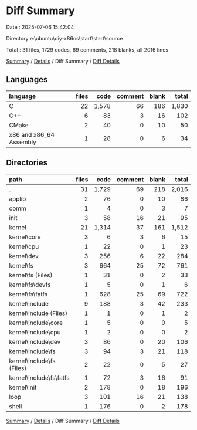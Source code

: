 # Diff Summary

Date : 2025-07-06 15:42:04

Directory e:\\ubuntu\\diy-x86os\\start\\start\\source

Total : 31 files,  1729 codes, 69 comments, 218 blanks, all 2016 lines

[Summary](results.md) / [Details](details.md) / Diff Summary / [Diff Details](diff-details.md)

## Languages
| language | files | code | comment | blank | total |
| :--- | ---: | ---: | ---: | ---: | ---: |
| C | 22 | 1,578 | 66 | 186 | 1,830 |
| C++ | 6 | 83 | 3 | 16 | 102 |
| CMake | 2 | 40 | 0 | 10 | 50 |
| x86 and x86_64 Assembly | 1 | 28 | 0 | 6 | 34 |

## Directories
| path | files | code | comment | blank | total |
| :--- | ---: | ---: | ---: | ---: | ---: |
| . | 31 | 1,729 | 69 | 218 | 2,016 |
| applib | 2 | 76 | 0 | 10 | 86 |
| comm | 1 | 4 | 0 | 3 | 7 |
| init | 3 | 58 | 16 | 21 | 95 |
| kernel | 21 | 1,314 | 37 | 161 | 1,512 |
| kernel\\core | 3 | 6 | 3 | 6 | 15 |
| kernel\\cpu | 1 | 22 | 0 | 1 | 23 |
| kernel\\dev | 3 | 256 | 6 | 22 | 284 |
| kernel\\fs | 3 | 664 | 25 | 72 | 761 |
| kernel\\fs (Files) | 1 | 31 | 0 | 2 | 33 |
| kernel\\fs\\devfs | 1 | 5 | 0 | 1 | 6 |
| kernel\\fs\\fatfs | 1 | 628 | 25 | 69 | 722 |
| kernel\\include | 9 | 188 | 3 | 42 | 233 |
| kernel\\include (Files) | 1 | 1 | 0 | 1 | 2 |
| kernel\\include\\core | 1 | 5 | 0 | 0 | 5 |
| kernel\\include\\cpu | 1 | 2 | 0 | 0 | 2 |
| kernel\\include\\dev | 3 | 86 | 0 | 20 | 106 |
| kernel\\include\\fs | 3 | 94 | 3 | 21 | 118 |
| kernel\\include\\fs (Files) | 2 | 22 | 0 | 5 | 27 |
| kernel\\include\\fs\\fatfs | 1 | 72 | 3 | 16 | 91 |
| kernel\\init | 2 | 178 | 0 | 18 | 196 |
| loop | 3 | 101 | 16 | 21 | 138 |
| shell | 1 | 176 | 0 | 2 | 178 |

[Summary](results.md) / [Details](details.md) / Diff Summary / [Diff Details](diff-details.md)